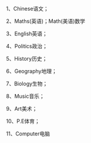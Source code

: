1、Chinese语文；

2、Maths(英语)；Math(美语)数学

3、English英语；

4、Politics政治；

5、History历史；

6、Geography地理；

7、Biology生物；

8、Music音乐；

9、Art美术；

10、P.E体育；

11、Computer电脑